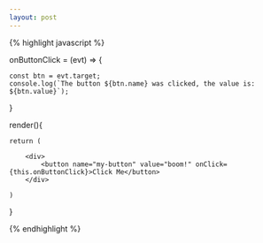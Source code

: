 ```yaml
---
layout: post
---
```


{% highlight javascript %}

onButtonClick = (evt) => {
	
	const btn = evt.target;
	console.log(`The button ${btn.name} was clicked, the value is: ${btn.value}`);
	
}

render(){
	
	return (

		<div>
			<button name="my-button" value="boom!" onClick={this.onButtonClick}>Click Me</button>
		</div>

	)

}

{% endhighlight %}
